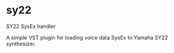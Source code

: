 # sy22
SY22 SysEx handler

A simple VST plugin for loading voice data SysEx to Yamaha SY22 synthesizer.

